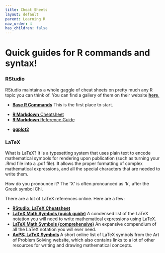 ```yaml
---
title: Cheat Sheets
layout: default
parent: Learning R
nav_order: 4
has_children: false
---
```


# Quick guides for R commands and syntax!

### RStudio

RStudio maintains a whole gaggle of cheat sheets on pretty much any R topic you can think of. You can find a gallery of them on their website [**here**.](https://www.rstudio.com/resources/cheatsheets/#ide)

* [**Base R Commands**](RStudio_r-cheat-sheet-3.pdf) This is the first place to start.
+ [**R Markdown** Cheatsheet](https://github.com/rstudio/cheatsheets/raw/master/rmarkdown-2.0.pdf)
+ [**R Markdown** Reference Guide](https://www.rstudio.com/wp-content/uploads/2015/03/rmarkdown-reference.pdf)
* [**ggplot2**](https://github.com/rstudio/cheatsheets/blob/master/data-visualization-2.1.pdf)

### LaTeX
What is LaTeX? It is a typesetting system that uses plain text to encode mathematical symbols for rendering upon publication (such as turning your .Rmd file into a .pdf file). It allows the proper formatting of complex mathematical expressions, and all the special characters that are needed to write them.

How do you pronounce it? The 'X' is often pronounced as 'k', after the Greek symbol Chi.

There are a lot of LaTeX references online. Here are a few:
* [**RStudio: LaTeX Cheatsheet**](https://wch.github.io/latexsheet/latexsheet.pdf)
* [**LaTeX Math Symbols (quick guide)**](LATEX_Math_Symbols_short.pdf)
A condensed list of the LaTeX notation you will need to write mathematical expressions using LaTeX.
* [**LaTeX Math Symbols (comprehensive)**](LATEX_Math_Symbols_long.pdf)
An expansive compendium of all the LaTeX notation you will ever need.
* [**AoPS: LaTeX Symbols**](https://artofproblemsolving.com/wiki/index.php/LaTeX:Symbols)
A short online list of LaTeX symbols from the Art of Problem Solving website, which also contains links to a lot of other resources for writing and drawing mathematical concepts.


[comment]: # ( some text here )
